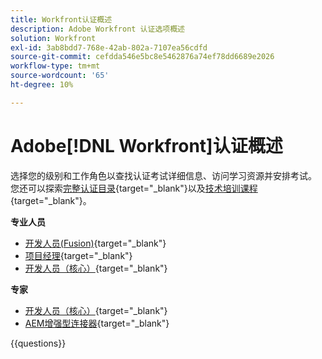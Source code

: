 ```yaml
---
title: Workfront认证概述
description: Adobe Workfront 认证选项概述
solution: Workfront
exl-id: 3ab8bdd7-768e-42ab-802a-7107ea56cdfd
source-git-commit: cefdda546e5bc8e5462876a74ef78dd6689e2026
workflow-type: tm+mt
source-wordcount: '65'
ht-degree: 10%

---
```


# Adobe[!DNL Workfront]认证概述

选择您的级别和工作角色以查找认证考试详细信息、访问学习资源并安排考试。 您还可以探索[完整认证目录](https://certification.adobe.com/certifications){target="_blank"}以及[技术培训课程](https://certification.adobe.com/courses/?/courses){target="_blank"}。

**专业人员**

* [开发人员(Fusion)](https://certification.adobe.com/certification/fusion-developer-professional){target="_blank"} <!--AD0-E902-->
* [项目经理](https://certification.adobe.com/certification/project-manager-professional){target="_blank"} <!--AD0-E903-->
* [开发人员（核心）](https://certification.adobe.com/certification/core-developer-professional){target="_blank"} <!--AD0-E908-->

**专家**

* [开发人员（核心）](https://certification.adobe.com/certification/core-developer-expert){target="_blank"} <!--AD0-E907-->
* [AEM增强型连接器](https://certification.adobe.com/certification/experience-manager-enhanced-connector-expert){target="_blank"} <!--AD0-E906-->

{{questions}}

